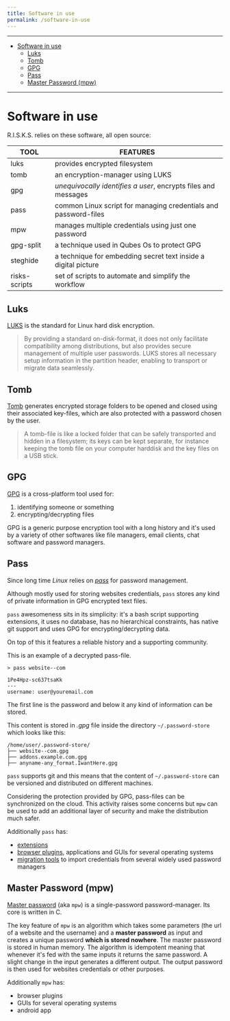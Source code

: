 ```yaml
---
title: Software in use
permalink: /software-in-use
---
```


---

<!-- TOC -->

- [Software in use](#software-in-use)
    - [Luks](#luks)
    - [Tomb](#tomb)
    - [GPG](#gpg)
    - [Pass](#pass)
    - [Master Password (mpw)](#master-password-mpw)

<!-- /TOC -->

---

# Software in use

R.I.S.K.S. relies on these software, all open source:

| TOOL          | FEATURES                                                        |
| ------------- | --------------------------------------------------------------- |
| luks          | provides encrypted filesystem                                   |
| tomb          | an encryption-manager using LUKS                                |
| gpg           | *unequivocally identifies a user*, encrypts files and messages  |
| pass          | common Linux script for managing credentials and password-files |
| mpw           | manages multiple credentials using just one password            |
| gpg-split     | a technique used in Qubes Os to protect GPG                     |
| steghide      | a technique for embedding secret text inside a digital picture  |
| risks-scripts | set of scripts to automate and simplify the workflow            |

## Luks

[LUKS](https://gitlab.com/cryptsetup/cryptsetup/blob/master/README.md) is the standard for Linux hard disk encryption.

> By providing a standard on-disk-format, it does not only facilitate compatibility among distributions, but also provides secure management of multiple user passwords.
> LUKS stores all necessary setup information in the partition header, enabling to transport or migrate data seamlessly.

## Tomb

[Tomb](https://www.dyne.org/software/tomb/) generates encrypted storage folders to be opened and closed using their associated key-files, which are also protected with a password chosen by the user.

> A tomb-file is like a locked folder that can be safely transported and hidden in a filesystem; its keys can be kept separate, for instance keeping the tomb file on your computer harddisk and the key files on a USB stick.

## GPG

[GPG](http://www.gnupg.org) is a cross-platform tool used for:

1. identifying someone or something
2. encrypting/decrypting files

GPG is a generic purpose encryption tool with a long history and it's used by a variety of other softwares like file managers, email clients, chat software and password managers.

## Pass

Since long time _Linux_ relies on _[pass](https://www.passwordstore.org/)_ for password management.

Although mostly used for storing websites credentials, `pass` stores any kind of private information in GPG encrypted text files.

`pass` awesomeness sits in its simplicity: it's a bash script supporting extensions, it uses no database, has no hierarchical constraints, has native git support and uses GPG for encrypting/decrypting data.

On top of this it features a reliable history and a supporting community.

This is an example of a decrypted pass-file.

    > pass website--com

    1Pe4Hpz-sc637tsaKk
    ---
    username: user@youremail.com

The first line is the password and below it any kind of information can be stored.

This content is stored in _.gpg_ file inside the directory `~/.password-store` which looks like this:

    /home/user/.password-store/
    ├── website--com.gpg
    ├── addons.example.com.gpg
    ├── anyname-any_format.IwantHere.gpg

`pass` supports git and this means that the content of `~/.password-store` can be versioned and distributed on different machines.

Considering the protection provided by GPG, pass-files can be synchronized on the cloud. This activity raises some concerns but `mpw` can be used to add an additional layer of security and make the distribution much safer.

Additionally `pass` has:

* [extensions](https://www.passwordstore.org/#extensions)
* [browser plugins](https://www.passwordstore.org/#other), applications and GUIs for several operating systems
* [migration tools](https://www.passwordstore.org/#migration) to import credentials from several widely used password managers

## Master Password (mpw)

[Master password](https://masterpassword.app/) (aka `mpw`) is a single-password password-manager. Its core is written in C.

The key feature of `mpw` is an algorithm which takes some parameters (the url of a website and the username) and a **master password** as input and creates a unique password **which is stored nowhere**. The master password is stored in human memory. The algorithm is idempotent meaning that whenever it's fed with the same inputs it returns the same password. A slight change in the input generates a different output. The output password is then used for websites credentials or other purposes.

Additionally `mpw` has:

* browser plugins
* GUIs for several operating systems
* android app
